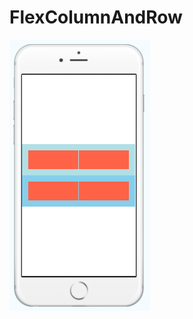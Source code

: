 # FlexColumnAndRow
![mobile](https://raw.githubusercontent.com/mkhuda/react-mobile-layout-collection/master/img/flexColumnAndRow.png)